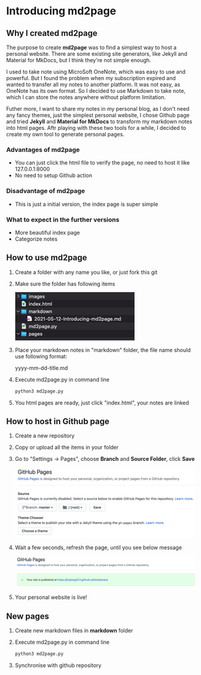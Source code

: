 
# Introducing md2page

## Why I created md2page

The purpose to create **md2page** was to find a simplest way to host a personal website. There are some existing site generators, like Jekyll and Material for MkDocs, but I think they're not simple enough.

I used to take note using MicroSoft OneNote, which was easy to use and powerful. But I found the problem when my subscription expired and wanted to transfer all my notes to another platform. It was not easy, as OneNote has its own format. So I decided to use Markdown to take note, which I can store the notes anywhere without platform limitation.

Futher more, I want to share my notes in my personal blog, as I don't need any fancy themes, just the simplest personal website, I chose Github page and tried **Jekyll** and **Material for MkDocs** to transform my markdown notes into html pages. Aftr playing with these two tools for a while, I decided to create my own tool to generate personal pages.

### Advantages of md2page

- You can just click the html file to verify the page, no need to host it like 127.0.0.1:8000
- No need to setup Github action

### Disadvantage of md2page

- This is just a initial version, the index page is super simple

### What to expect in the further versions

- More beautiful index page
- Categorize notes

## How to use md2page

1. Create a folder with any name you like, or just fork this git

2. Make sure the folder has following items

    ![Initial Version](images/initial_version.png)

3. Place your markdown notes in "markdown" folder, the file name should use following format:

    yyyy-mm-dd-title.md

4. Execute md2page.py in command line

    ``` Python
    python3 md2page.py
    ```

5. You html pages are ready, just click "index.html", your notes are linked

## How to host in Github page

1. Create a new repository

2. Copy or upload all the items in your folder

3. Go to "Settings -> Pages", choose **Branch** and **Source Folder**, click **Save**

    ![Github Page](images/github_page.png)

4. Wait a few seconds, refresh the page, until you see below message

    ![Github Page OK](images/github_page_done.png)

5. Your personal website is live!

## New pages

1. Create new markdown files in **markdown** folder

2. Execute md2page.py in command line

    ``` Python
    python3 md2page.py
    ```

3. Synchronise with github repository
